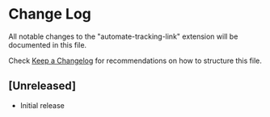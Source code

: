 # Change Log

All notable changes to the "automate-tracking-link" extension will be documented in this file.

Check [Keep a Changelog](http://keepachangelog.com/) for recommendations on how to structure this file.

## [Unreleased]

- Initial release